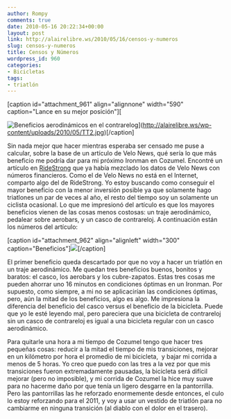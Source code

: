 ```yaml
---
author: Rompy
comments: true
date: 2010-05-16 20:22:34+00:00
layout: post
link: http://alairelibre.ws/2010/05/16/censos-y-numeros
slug: censos-y-numeros
title: Censos y Números
wordpress_id: 960
categories:
- Bicicletas
tags:
- triatlón
---
```


[caption id="attachment_961" align="alignnone" width="590" caption="Lance en su mejor posición"][  

 ![Beneficios aerodinámicos en el contrarelog](http://alairelibre.ws/wp-content/uploads/2010/05/TT2.jpg)](http://alairelibre.ws/wp-content/uploads/2010/05/TT2.jpg)[/caption]



Sin nada mejor que hacer mientras esperaba ser censado me puse a calcular, sobre la base de un artículo de Velo News, qué sería lo que más beneficio me podría dar para mi próximo Ironman en Cozumel. Encontré un artículo en [RideStrong](http://www.ridestrong.org.nz/RS/wikis/getting_started/biggest-bang-for-your-buck-in-time-trial-equipment.aspx) que ya había mezclado los datos de Velo News con números financieros. Como el de Velo News no está en el Internet, comparto algo del de RideStrong. Yo estoy buscando como conseguir el mayor beneficio con la menor inversión posible ya que solamente hago triatlones un par de veces al año, el resto del tiempo soy un solamente un ciclista ocasional. Lo que me impresionó del artículo es que los mayores beneficios vienen de las cosas menos costosas: un traje aerodinámico, pedalear sobre aerobars, y un casco de contrareloj. A continuación están los números del artículo:



[caption id="attachment_962" align="alignleft" width="300" caption="Beneficios"][![](http://alairelibre.ws/wp-content/uploads/2010/05/TTchart1-300x165.jpg)](http://alairelibre.ws/wp-content/uploads/2010/05/TTchart12.jpg)[/caption]



El primer beneficio queda descartado por que no voy a hacer un triatlón en un traje aerodinámico. Me quedan tres beneficios buenos, bonitos y baratos: el casco, los aerobars y los cubre-zapatos. Estas tres cosas me pueden ahorrar uno 16 minutos en condiciones óptimas en un Ironman. Por supuesto, como siempre, a mi no se aplicacirían las condiciones óptimas, pero, aún la mitad de los beneficios, algo es algo. Me impresiona la diferencia del beneficio del casco versus el beneficio de la bicicleta. Puede que yo le esté leyendo mal, pero pareciera que una bicicleta de contrareloj sin un casco de contrareloj es igual a una bicicleta regular con un casco aerodinámico.





Para quitarle una hora a mi tiempo de Cozumel tengo que hacer tres pequeñas cosas: reducir a la mitad el tiempo de mis transiciones, mejorar en un kilómetro por hora el promedio de mi bicicleta,  y bajar mi corrida a menos de 5 horas. Yo creo que puedo con las tres a la vez por que mis transiciones fueron extremadamente pausadas, la bicicleta será difícil mejorar (pero no imposible), y mi corrida de Cozumel la hice muy suave para no hacerme daño por que tenía un ligero desgarre en la pantorrilla. Pero las pantorrillas las he reforzado enormemente desde entonces, el culo lo estoy reforzando para el 2011, y voy a usar un vestido de triatlón para no cambiarme en ninguna transición (al diablo con el dolor en el trasero).
